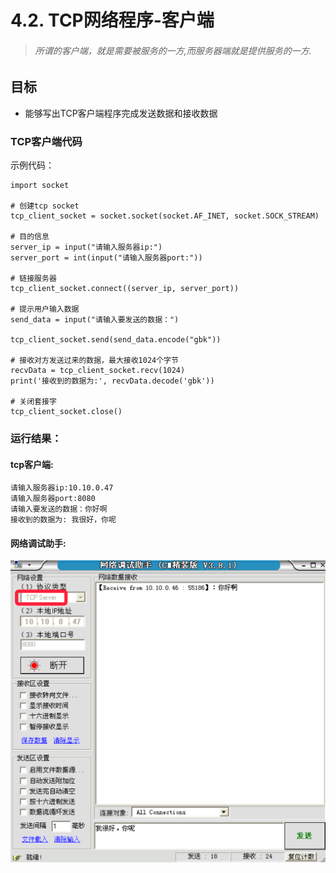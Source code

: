 # 4.2. TCP网络程序-客户端

> ###### 所谓的客户端，就是需要被服务的一方,而服务器端就是提供服务的一方.

目标
--

*   能够写出TCP客户端程序完成发送数据和接收数据

### TCP客户端代码

示例代码：

    import socket
    
    # 创建tcp socket
    tcp_client_socket = socket.socket(socket.AF_INET, socket.SOCK_STREAM)
    
    # 目的信息
    server_ip = input("请输入服务器ip:")
    server_port = int(input("请输入服务器port:"))
    
    # 链接服务器
    tcp_client_socket.connect((server_ip, server_port))
    
    # 提示用户输入数据
    send_data = input("请输入要发送的数据：")
    
    tcp_client_socket.send(send_data.encode("gbk"))
    
    # 接收对方发送过来的数据，最大接收1024个字节
    recvData = tcp_client_socket.recv(1024)
    print('接收到的数据为:', recvData.decode('gbk'))
    
    # 关闭套接字
    tcp_client_socket.close()


### 运行结果：

#### tcp客户端:

    请输入服务器ip:10.10.0.47
    请输入服务器port:8080
    请输入要发送的数据：你好啊
    接收到的数据为: 我很好，你呢


#### 网络调试助手:

![网络调试助手](imgs/网络调试助手服务端.png)